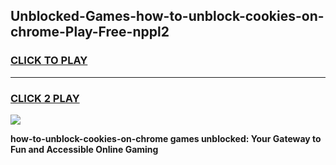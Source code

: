 
## Unblocked-Games-how-to-unblock-cookies-on-chrome-Play-Free-nppl2
<h3>
<a href="https://premium76.site?title=how-to-unblock-cookies-on-chrome&ref=23A">CLICK TO PLAY</a></h3>
<hr>

<h3>
<a href="https://premium76.site?title=how-to-unblock-cookies-on-chrome&ref=23A">CLICK 2 PLAY</a>
  
</h3>

<a href="https://premium76.site?title=how-to-unblock-cookies-on-chrome&ref=23A"><img src="https://clearcache.store/games.png"></a>


**how-to-unblock-cookies-on-chrome games unblocked: Your Gateway to Fun and Accessible Online Gaming**
